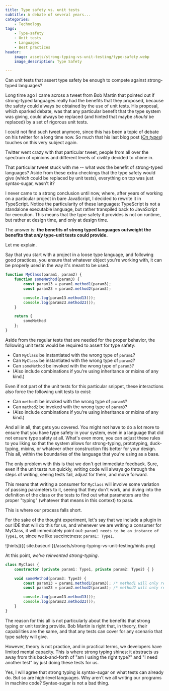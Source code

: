 ```yaml
---
title: Type safety vs. unit tests
subtitle: A debate of several years...
categories:
    - Technology
tags:
    - Type-safety
    - Unit tests
    - Languages
    - Best practices
header:
    image: assets/strong-typing-vs-unit-testing/type-safety.webp
    image_description: Type Safety

---
```


Can unit tests that assert type safety be enough to compete against strong-typed languages?

<!--more-->

Long time ago I came across a tweet from Bob Martin that pointed out if strong-typed languages really had the benefits that they proposed, because the safety could always be obtained by the use of unit tests. His proposal, which sparked debate, was that any particular benefit that the type system was giving, could always be replaced (and hinted that maybe _should_ be replaced) by a set of rigorous unit tests.

I could not find such tweet anymore, since this has been a topic of debate on his twitter for a long time now. So much that his last blog post (_[On types](https://blog.cleancoder.com/uncle-bob/2021/06/25/OnTypes.html)_) touches on this very subject again.

Twitter went crazy with that particular tweet, people from all over the spectrum of opinions and different levels of civility decided to chime in.

That particular tweet stuck with me -- what _was_ the benefit of strong-typed languages? Aside from these extra checkings that the type safety would give (which could be replaced by unit tests), everything on top was just syntax-sugar, wasn't it?

I never came to a strong conclusion until now, where, after years of working on a particular project in bare JavaScript, I decided to rewrite it in TypeScript. Notice the particularity of these languages: TypeScript is not a standalone executable language, but rather transpiled back to JavaScript for execution. This means that the type safety it provides is not on runtime, but rather at design time, and only at design time.

The answer is: **the benefits of strong typed languages outweight the benefits that _only_ type-unit tests could provide.**

Let me explain.

Say that you start with a project in a loose type language, and following good practices, you ensure that whatever object you're working with, it can be properly used in the way it's meant to be used.

```js
function MyClass(param1, param2) {
    function someMethod(param3) {
        const param13 = param1.method1(param3);
        const param23 = param2.method2(param3);

        console.log(param13.method13());
        console.log(param23.method23());
    }

    return {
        someMethod
    };
}
```

Aside from the regular tests that are needed for the proper behavior, the following unit tests would be required to assert for type safety:

- Can `MyClass` be instantiated with the wrong type of `param1`?
- Can `MyClass` be instantiated with the wrong type of `param2`?
- Can `someMethod` be invoked with the wrong type of `param3`?
- (Also include combinations if you're using inheritance or mixins of any kind.)

Even if not part of the unit tests for this particular snippet, these interactions also force the following unit tests to exist:

- Can `method1` be invoked with the wrong type of `param3`?
- Can `method2` be invoked with the wrong type of `param3`?
- (Also include combinations if you're using inheritance or mixins of any kind.)

And all in all, that gets you covered. You might not have to do a lot more to ensure that you have type safety in your system, even in a language that did not ensure type safety at all. What's even more, you can adjust these rules to you liking so that the system allows for strong-typing, prototyping, duck-typing, mixins, or whatever other construction fits better for your design. This all, within the boundaries of the language that you're using as a base.

The only problem with this is that we don't get immediate feedback. Sure, even if the unit tests run quickly, writing code will always go through the steps of writing, seeing tests fail, adjust for them, and move forward.

This means that writing a consumer for `MyClass` will involve some variation of passing parameters to it, seeing that they don't work, and diving into the definition of the class or the tests to find out what parameters are the proper "typing" (whatever that means in this context) to pass.

This is where our process falls short.

For the sake of the thought experiment, let's say that we include a plugin in our IDE that will do this for us, and whenever we are writing a consumer for MyClass, it will immediately point out: `param1 needs to be an instance of Type1`, or, since we like succinctness: `param1: Type1`.

![hints]({{ site.baseurl }}/assets/strong-typing-vs-unit-testing/hints.png)

At this point, _we've reinvented strong-typing_.

```ts
class MyClass {
    constructor (private param1: Type1, private param2: Type2) { }

    void someMethod(param3: Type3) {
        const param13 = param1.method1(param3); /* method1 will only receive Type3 */
        const param23 = param2.method2(param3); /* method2 will only receive Type3 */

        console.log(param13.method13());
        console.log(param23.method23());
    }
}
```

The reason for this all is not particularly about the benefits that strong typing or unit testing provide. Bob Martin is right that, in theory, their capabilities are the same, and that any tests can cover for any scenario that type safety will give.

However, theory is not practice, and in practical terms, we developers have limited mental capacity. This is where strong typing shines: it abstracts us away from this back-and-forth of "am I using the right type?" and "I need another test" by just doing these tests for us.

Yes, I will agree that strong typing is syntax-sugar on what tests can already do. But so are high-level languages. Why aren't we all writing our programs in machine code? Syntax-sugar is not a bad thing.